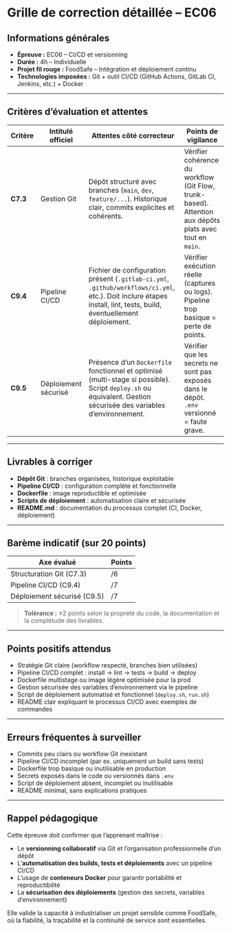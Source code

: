 # Grille de correction détaillée – EC06

## Informations générales

- **Épreuve :** EC06 – CI/CD et versionning
- **Durée :** 4h – Individuelle
- **Projet fil rouge :** FoodSafe – Intégration et déploiement continu
- **Technologies imposées :** Git + outil CI/CD (GitHub Actions, GitLab CI, Jenkins, etc.) + Docker

---

## Critères d’évaluation et attentes

| Critère  | Intitulé officiel    | Attentes côté correcteur                                                                                                                                            | Points de vigilance                                                                                     |
|----------|----------------------|---------------------------------------------------------------------------------------------------------------------------------------------------------------------|---------------------------------------------------------------------------------------------------------|
| **C7.3** | Gestion Git          | Dépôt structuré avec branches (`main`, `dev`, `feature/...`). Historique clair, commits explicites et cohérents.                                                    | Vérifier cohérence du workflow (Git Flow, trunk-based). Attention aux dépôts plats avec tout en `main`. |
| **C9.4** | Pipeline CI/CD       | Fichier de configuration présent (`.gitlab-ci.yml`, `.github/workflows/ci.yml`, etc.). Doit inclure étapes install, lint, tests, build, éventuellement déploiement. | Vérifier exécution réelle (captures ou logs). Pipeline trop basique = perte de points.                  |
| **C9.5** | Déploiement sécurisé | Présence d’un `Dockerfile` fonctionnel et optimisé (multi-stage si possible). Script `deploy.sh` ou équivalent. Gestion sécurisée des variables d’environnement.    | Vérifier que les secrets ne sont pas exposés dans le dépôt. `.env` versionné = faute grave.             |

---

## Livrables à corriger

- **Dépôt Git** : branches organisées, historique exploitable
- **Pipeline CI/CD** : configuration complète et fonctionnelle
- **Dockerfile** : image reproductible et optimisée
- **Scripts de déploiement** : automatisation claire et sécurisée
- **README.md** : documentation du processus complet (CI, Docker, déploiement)

---

## Barème indicatif (sur 20 points)

| Axe évalué                  | Points |
|-----------------------------|--------|
| Structuration Git (C7.3)    | /6     |
| Pipeline CI/CD (C9.4)       | /7     |
| Déploiement sécurisé (C9.5) | /7     |

> **Tolérance :** ±2 points selon la propreté du code, la documentation et la complétude des livrables.

---

## Points positifs attendus

- Stratégie Git claire (workflow respecté, branches bien utilisées)
- Pipeline CI/CD complet : install → lint → tests → build → deploy
- Dockerfile multistage ou image légère optimisée pour la prod
- Gestion sécurisée des variables d’environnement via le pipeline
- Script de déploiement automatisé et fonctionnel (`deploy.sh`, `run.sh`)
- README clair expliquant le processus CI/CD avec exemples de commandes

---

## Erreurs fréquentes à surveiller

- Commits peu clairs ou workflow Git inexistant
- Pipeline CI/CD incomplet (par ex. uniquement un build sans tests)
- Dockerfile trop basique ou inutilisable en production
- Secrets exposés dans le code ou versionnés dans `.env`
- Script de déploiement absent, incomplet ou inutilisable
- README minimal, sans explications pratiques

---

## Rappel pédagogique

Cette épreuve doit confirmer que l’apprenant maîtrise :

- Le **versionning collaboratif** via Git et l’organisation professionnelle d’un dépôt
- L’**automatisation des builds, tests et déploiements** avec un pipeline CI/CD
- L’usage de **conteneurs Docker** pour garantir portabilité et reproductibilité
- La **sécurisation des déploiements** (gestion des secrets, variables d’environnement)

Elle valide la capacité à industrialiser un projet sensible comme FoodSafe, où la fiabilité, la traçabilité et la
continuité de service sont essentielles.
